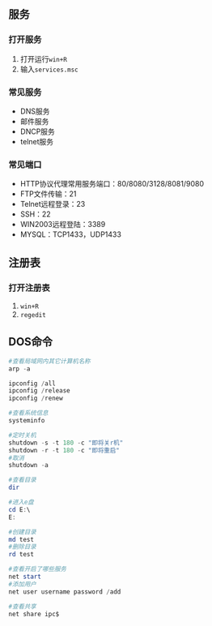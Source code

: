 ## 服务

### 打开服务

1. 打开运行`win+R`
2. 输入`services.msc`

### 常见服务

- DNS服务
- 邮件服务
- DNCP服务
- telnet服务

### 常见端口

- HTTP协议代理常用服务端口：80/8080/3128/8081/9080
- FTP文件传输：21
- Telnet远程登录：23
- SSH：22
- WIN2003远程登陆：3389
- MYSQL：TCP1433，UDP1433

## 注册表

### 打开注册表

1. `win+R`
2. `regedit`

## DOS命令

```powershell
#查看局域网内其它计算机名称
arp -a

ipconfig /all
ipconfig /release
ipconfig /renew

#查看系统信息
systeminfo

#定时关机
shutdown -s -t 180 -c "即将关r机"
shutdown -r -t 180 -c "即将重启"
#取消
shutdown -a

#查看目录
dir

#进入e盘
cd E:\
E:

#创建目录
md test
#删除目录
rd test

#查看开启了哪些服务
net start
#添加用户
net user username password /add

#查看共享
net share ipc$
```

